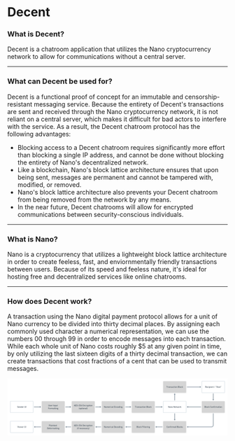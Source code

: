 # Decent

### What is Decent?
Decent is a chatroom application that utilizes the Nano cryptocurrency network to allow for communications without a central server.

---

### What can Decent be used for?
Decent is a functional proof of concept for an immutable and censorship-resistant messaging service. Because the entirety of Decent's transactions are sent and received through the Nano cryptocurrency network, it is not reliant on a central server, which makes it difficult for bad actors to interfere with the service. As a result, the Decent chatroom protocol has the following advantages:

* Blocking access to a Decent chatroom requires significantly more effort than blocking a single IP address, and cannot be done without blocking the entirety of Nano's decentralized network.
* Like a blockchain, Nano's block lattice architecture ensures that upon being sent, messages are permanent and cannot be tampered with, modified, or removed.
* Nano's block lattice architecture also prevents your Decent chatroom from being removed from the network by any means.
* In the near future, Decent chatrooms will allow for encrypted communications between security-conscious individuals.

---

### What is Nano?
Nano is a cryptocurrency that utilizes a lightweight block lattice architecture in order to create feeless, fast, and enviornmentally friendly transactions between users. Because of its speed and feeless nature, it's ideal for hosting free and decentralized services like online chatrooms.

---

### How does Decent work?
A transaction using the Nano digital payment protocol allows for a unit of Nano currency to be divided into thirty decimal places. By assigning each commonly used character a numerical representation, we can use the numbers 00 through 99 in order to encode messages into each transaction. While each whole unit of Nano costs roughly $5 at any given point in time, by only utilizing the last sixteen digits of a thirty decimal transaction, we can create transactions that cost fractions of a cent that can be used to transmit messages.

<p style="text-align:center;"><img src="/flowchart.png" width="auto" height="auto" alt="Flowchart"></p>
